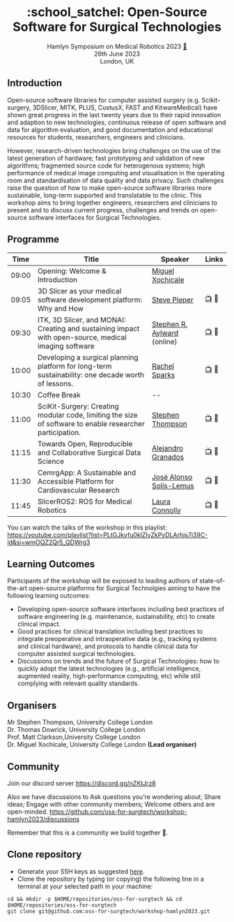 <h1 align="center">
:school_satchel: Open-Source Software for Surgical Technologies
</h1>
<div align="center">

Hamlyn Symposium on Medical Robotics 2023 [:link:](https://www.hamlynsymposium.org/events/open-source-software-for-surgical-technologies)    
26th June 2023       
London, UK   

</div>

## Introduction
Open-source software libraries for computer assisted surgery (e.g. Scikit-surgery, 3DSlicer, MITK, PLUS, CustusX, FAST and KitwareMedical) have shown great progress in the last twenty years due to their rapid innovation and adaption to new technologies, continuous release of open software and data for algorithm evaluation, and good documentation and educational resources for students, researchers, engineers and clinicians.

However, research-driven technologies bring challenges on the use of the latest generation of hardware; fast prototyping and validation of new algorithms; fragmented source code for heterogenous systems; high performance of medical image computing and visualisation in the operating room and standardisation of data quality and data privacy. Such challenges raise the question of how to make open-source software libraries more sustainable, long-term supported and translatable to the clinic. This workshop aims to bring together engineers, researchers and clinicians to present and to discuss current progress, challenges and trends on open-source software interfaces for Surgical Technologies.

## Programme
| Time   | Title | Speaker                                 | Links       |
| -- | -- |-----------------------------------------|-------------|
| 09:00  | Opening: Welcome & Introduction | [Miguel Xochicale](speakers/Miguel-Xochicale)                       |  | 
| 09:05  | 3D Slicer as your medical software development platform: Why and How | [Steve Pieper](speakers/Steve-Pieper)   | [:tv:](https://youtu.be/5O2dIgqLNtg) :book: | 
| 09:30  | ITK, 3D Slicer, and MONAI: Creating and sustaining impact with open-source, medical imaging software | [Stephen R. Aylward](speakers/Stephen-R-Aylward) (online) | [:tv:](https://youtu.be/oHwHXa_ROqs) :book: |
| 10:00  | Developing a surgical planning platform for long-term sustainability: one decade worth of lessons. | [Rachel Sparks](speakers/Rachel-Sparks)                          | [:tv:](https://youtu.be/X29plu5d22c) :book: |
| 10:30  | Coffee Break | --                                      | 
| 11:00  | SciKit-Surgery: Creating modular code, limiting the size of software to enable researcher participation. | [Stephen Thompson](speakers/Stephen-Thompson)                       | [:tv:](https://youtu.be/RuvsV6RFb7A) :book: |
| 11:15  | Towards Open, Reproducible and Collaborative Surgical Data Science | [Alejandro Granados](speakers/Alejandro-Granados)                    | [:tv:]() :book: |
| 11:30  | CemrgApp: A Sustainable and Accessible Platform for Cardiovascular Research | [José Alonso Solís-Lemus](speakers/Jose-Alonso-Solis-Lemus)                | [:tv:](https://youtu.be/PsnEUMd2k50) :book: |
| 11:45  | SlicerROS2: ROS for Medical Robotics | [Laura Connolly](speakers/Laura-Connolly)                          | [:tv:](https://youtu.be/OZBgR6te3Gs) :book: |
You can watch the talks of the workshop in this playlist: https://youtube.com/playlist?list=PLtGJkyfu0klZlvZkPyDLArhjs7i39C-ld&si=wmOQZ2Qr5_QDWrg3

## Learning Outcomes
Participants of the workshop will be exposed to leading authors of state-of-the-art open-source platforms for Surgical Technolgies aiming to have the following learning outcomes:
* Developing open-source software interfaces including best practices of software engineering (e.g. maintenance, sustainability, etc) to create clinical impact.
* Good practices for clinical translation including best practices to integrate preoperative and intraoperative data (e.g., tracking systems and clinical hardware), and protocols to handle clinical data for computer assisted surgical technologies.
* Discussions on trends and the future of Surgical Technologies: how to quickly adopt the latest technologies (e.g., artificial intelligence, augmented reality, high-performance computing, etc) while still complying with relevant quality standards.

## Organisers
Mr Stephen Thompson, University College London  
Dr. Thomas Dowrick, University College London  
Prof. Matt Clarkson,University College London  
Dr. Miguel Xochicale, University College London  **(Lead organiser)**

## Community
Join our discord server
https://discord.gg/nZKtJrz8

Also we have discussions to Ask questions you’re wondering about; Share ideas; Engage with other community members; Welcome others and are open-minded. 
https://github.com/oss-for-surgtech/workshop-hamlyn2023/discussions

Remember that this is a community we build together 💪.

## Clone repository
* Generate your SSH keys as suggested [here](https://docs.github.com/en/github/authenticating-to-github/generating-a-new-ssh-key-and-adding-it-to-the-ssh-agent). 
* Clone the repository by typing (or copying) the following line in a terminal at your selected path in your machine:
```
cd && mkdir -p $HOME/repositories/oss-for-surgtech && cd  $HOME/repositories/oss-for-surgtech
git clone git@github.com:oss-for-surgtech/workshop-hamlyn2023.git
```

